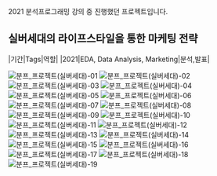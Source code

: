 2021 분석프로그래밍 강의 중 진행했던 프로젝트입니다.

## 실버세대의 라이프스타일을 통한 마케팅 전략
|기간|Tags|역할|
|2021|EDA, Data Analysis, Marketing|분석,발표|

![분프_프로젝트(실버세대)-01](https://user-images.githubusercontent.com/104400282/236856170-aa662a4f-07c2-41ca-b5ae-dca3d996209f.jpg)
![분프_프로젝트(실버세대)-02](https://user-images.githubusercontent.com/104400282/236856538-441c22ff-53e6-4262-81d0-0906d8976a96.jpg)
![분프_프로젝트(실버세대)-03](https://user-images.githubusercontent.com/104400282/236856550-79cafe9c-00f4-4c07-8379-fa12e24c1d4d.jpg)
![분프_프로젝트(실버세대)-04](https://user-images.githubusercontent.com/104400282/236856561-72529ec9-a9ff-4ffa-be8f-282dedc421ef.jpg)
![분프_프로젝트(실버세대)-05](https://user-images.githubusercontent.com/104400282/236856576-7f9638e2-ef35-4fbe-8554-7980cee83bff.jpg)
![분프_프로젝트(실버세대)-06](https://user-images.githubusercontent.com/104400282/236856589-3a8c7218-f697-4770-87ae-bd85a924346e.jpg)
![분프_프로젝트(실버세대)-07](https://user-images.githubusercontent.com/104400282/236856597-60730ac9-33bc-4a4d-a55c-3f1b62736feb.jpg)
![분프_프로젝트(실버세대)-08](https://user-images.githubusercontent.com/104400282/236856605-0a6000ba-bac7-45fa-bdf6-3aaddc24ae2c.jpg)
![분프_프로젝트(실버세대)-09](https://user-images.githubusercontent.com/104400282/236856629-2f19ffa0-8eba-4186-9f76-ae29f3cadd07.jpg)
![분프_프로젝트(실버세대)-10](https://user-images.githubusercontent.com/104400282/236856640-5d5157de-6894-4d52-9bd0-1fcb2ba9599f.jpg)
![분프_프로젝트(실버세대)-11](https://user-images.githubusercontent.com/104400282/236856649-91d35117-76c0-498f-bdb6-7965ae6ee475.jpg)
![분프_프로젝트(실버세대)-12](https://user-images.githubusercontent.com/104400282/236856655-652d338d-affe-4745-a8de-6763ae259128.jpg)
![분프_프로젝트(실버세대)-13](https://user-images.githubusercontent.com/104400282/236856662-b0ebf14f-8d5a-47aa-af0b-d1234cba1af8.jpg)
![분프_프로젝트(실버세대)-14](https://user-images.githubusercontent.com/104400282/236856681-7dd10d6c-a0e7-434b-8bae-af89730db7d2.jpg)
![분프_프로젝트(실버세대)-15](https://user-images.githubusercontent.com/104400282/236856689-2c531e86-3f0a-46b7-b645-f1792734a8fe.jpg)
![분프_프로젝트(실버세대)-16](https://user-images.githubusercontent.com/104400282/236856695-cdfc143d-d4bf-4bcb-a05f-5ed0a3960dc0.jpg)
![분프_프로젝트(실버세대)-17](https://user-images.githubusercontent.com/104400282/236856701-b591d0a7-488c-40a0-993e-fcafb7bd9d16.jpg)
![분프_프로젝트(실버세대)-18](https://user-images.githubusercontent.com/104400282/236856710-5a1c1485-2e1e-41ea-ab82-68bf28e8b1a7.jpg)
![분프_프로젝트(실버세대)-19](https://user-images.githubusercontent.com/104400282/236856727-66d4b657-a773-40a4-b3d8-6b5f3ff852ba.jpg)
